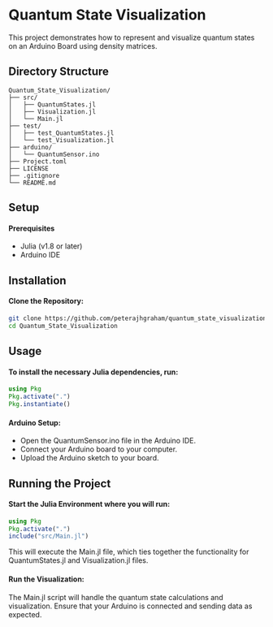 # Quantum State Visualization

This project demonstrates how to represent and visualize quantum states on an Arduino Board using density matrices. 

## Directory Structure

```
Quantum_State_Visualization/
├── src/
│   ├── QuantumStates.jl
│   ├── Visualization.jl
│   └── Main.jl
├── test/
│   ├── test_QuantumStates.jl
│   └── test_Visualization.jl
├── arduino/
│   └── QuantumSensor.ino
├── Project.toml
├── LICENSE
├── .gitignore
└── README.md
```

## Setup
#### Prerequisites
- Julia (v1.8 or later)
- Arduino IDE

## Installation
#### Clone the Repository:

```bash
git clone https://github.com/peterajhgraham/quantum_state_visualization.git
cd Quantum_State_Visualization
```

## Usage
#### To install the necessary Julia dependencies, run:

```julia
using Pkg
Pkg.activate(".")
Pkg.instantiate()
```

#### Arduino Setup:

- Open the QuantumSensor.ino file in the Arduino IDE.
- Connect your Arduino board to your computer.
- Upload the Arduino sketch to your board.

## Running the Project
#### Start the Julia Environment where you will run:

```julia
using Pkg
Pkg.activate(".")
include("src/Main.jl")
```

This will execute the Main.jl file, which ties together the functionality for QuantumStates.jl and Visualization.jl files.

#### Run the Visualization:

The Main.jl script will handle the quantum state calculations and visualization. Ensure that your Arduino is connected and sending data as expected.
